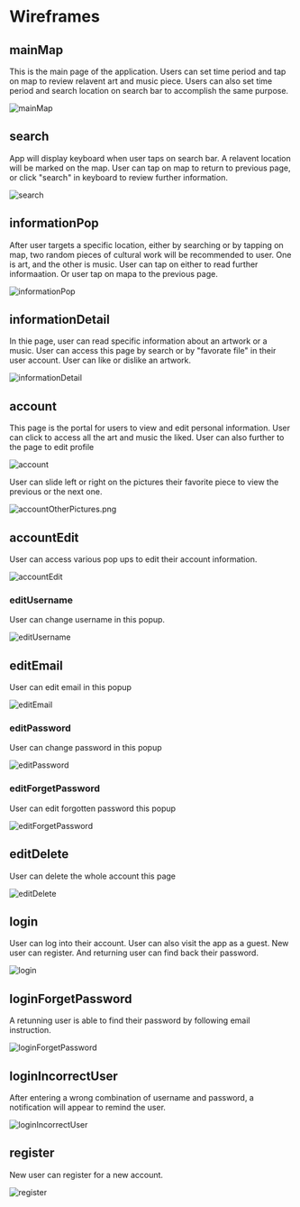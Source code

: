 # Wireframes

## mainMap
This is the main page of the application. Users can set time period and tap on map to review relavent art and music piece. Users can also set time period and search location on search bar to accomplish the same purpose.

![mainMap](./wireframes/mainMap.png)

## search
App will display keyboard when user taps on search bar. A relavent location will be marked on the map. User can tap on map to return to previous page, or click "search" in keyboard to review further information.

![search](./wireframes/search.png)

## informationPop
After user targets a specific location, either by searching or by tapping on map, two random pieces of cultural work will be recommended to user. One is art, and the other is music. User can tap on either to read further informaation. Or user tap on mapa to the previous page.

![informationPop](./wireframes/informationPop.png)

## informationDetail
In thie page, user can read specific information about an artwork or a music. User can access this page by search or by "favorate file" in their user account. User can like or dislike an artwork.

![informationDetail](./wireframes/informationDetail.png)

## account
This page is the portal for users to view and edit personal information. User can click to access all the art and music the liked. User can also further to the page to edit profile

![account](./wireframes/account.png)

User can slide left or right on the pictures their favorite piece to view the previous or the next one.

![accountOtherPictures.png](./wireframes/accountOtherPictures.png)

## accountEdit
User can access various pop ups to edit their account information.

![accountEdit](./wireframes/accountEdit.png)

### editUsername
User can change username in this popup.

![editUsername](./wireframes/editUsername.png)

## editEmail
User can edit email in this popup

![editEmail](./wireframes/editEmail.png)

### editPassword
User can change password in this popup

![editPassword](./wireframes/editPassword.png)

### editForgetPassword
User can edit forgotten password this popup

![editForgetPassword](./wireframes/editForgetPassword.png)

## editDelete
User can delete the whole account this page

![editDelete](./wireframes/editDelete.png)

## login
User can log into their account. User can also visit the app as a guest. New user can register. And returning user can find back their password.

![login](./wireframes/login.png)

## loginForgetPassword
A retunning user is able to find their password by following email instruction.

![loginForgetPassword](./wireframes/loginForgetPassword.png)

## loginIncorrectUser
After entering a wrong combination of username and password, a notification will appear to remind the user.

![loginIncorrectUser](./wireframes/loginIncorrectUser.png)

## register
New user can register for a new account.

![register](./wireframes/register.png)
